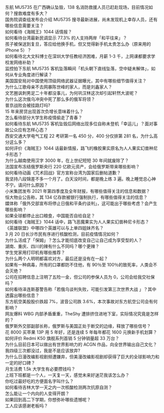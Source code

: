 东航 MU5735 在广西确认坠毁，138 名消防救援人员已赶赴现场，目前情况如何？搜救难度有多大？  
国务院调查组发布会介绍 MU5735 搜寻最新进展，尚未发现机上幸存人员，还有哪些信息需要关注？  
如何看待《海贼王》1044 话情报？  
如何看待台湾最新民调显示 77.3% 的人支持两岸「和平往来」？  
孩子被保送到复旦，答应给他换手机，但又觉得新手机太贵怎么办（原来用的 iPhone 5）？  
如何看待北大文科博士在深圳大学任教经济困难，月薪 1-3 千，上网课都要求学校发网络补助？  
监控拍下东航 MU5735 客机坠落瞬间「机头朝下直线坠落，空中疑未解体」，如何从专业角度进行解读？  
美国国安局对中国使用顶级网络武器证据曝光，其中有哪些细节值得关注？  
为什么江歌母亲不去网暴陈世峰的家人，而是刘鑫家人？  
文艺圈讽刺男足二十年都没事儿，为何巩汉林这次却引起轩然大波呢？  
为什么这次俄乌冲突中死了那么多的俄军将领？  
普京战败会被挂路灯吗?  
15 年来房贷出现首次负增长意味着什么？  
怎么看待部分大学生称疫情偷走了青春？  
如何看待东航 MU5735 客机坠毁后网络出现多位自称未登机「幸运儿」？面对事故公众应有怎样心态？  
西安交通大学电气工程 22 考研第一名 450 分，400 分仅排第 281 名，为什么高分这么多？  
如何评价《海贼王》1044 话最新情报，路飞的橡胶果实原名为人人果实幻兽种尼卡形态？  
为什么越南使用汉字 3000 年，在上世纪短短 30 年间就废除了？  
法国宣布冻结俄罗斯央行 220 亿欧元资产，会给俄罗斯带来哪些影响？  
如何看待动画《咒术回战》官方宣称台湾为国家后删帖道歉？  
我坚持八段锦差不多一个月了。白天没时间，都是晚上练 3 遍。晚上睡觉总心神不宁。请问什么原因？  
小米集团发布 2021 年第四季度及全年财报，有哪些值得关注的信息和数据？  
恒大物业公告称，其 134 亿存款被银行强制执行，有哪些值得关注的信息？  
媒体称「俄外交部宣布将停止日俄和平条约谈判」，这可能出于哪些考虑？会产生哪些影响？  
如果全球都停止出口粮食，中国能否自给自足？  
如何看待《海贼王》1044 话中，路飞恶魔果实为人人果实幻兽种尼卡形态？  
《英雄联盟》中哪四个英雄可以与上单四姐妹齐名？  
3 月 20 日长沙市民有序进行核酸检测，目前疫情情况如何？  
为什么活成了「保姆」？怎么才能彻底改变自己让自己成为享受型的人？  
湖南、重庆、四川的辣有什么不同吗？哪个更辣？  
学生党家用打印机有哪些推荐？  
为什么两个人明明都喜欢对方，最后还是没有在一起？  
如果有一种病毒，所有的口罩都防不住他，有 90％至 100％的致死率，人类会不会灭绝？  
公司在招聘信息上注明了五险一金，但公司的参保人员为 0，公司会给我交社保吗？  
如何看待泽连斯基警告称「若俄乌谈判失败，可能引发第三次世界大战 」？其中透露出哪些信息？  
东方航空美股股价跌超 7%，波音公司跌 3.6%，本次事故对东方航空公司会有何影响？  
网友爆料 WBG 内部矛盾重重，TheShy 遭排挤住进地下室，实际情况究竟是怎样的？  
俄罗斯外交部副部长称，俄罗斯与美国正处于断交的边缘，释放了哪些信号？  
花 8000 买苹果 13P 用 5 年好，还是连续 5 年每年都花 1600 元换新手机划算？  
如何评价 Redmi K50 旗舰系列首销 5 分钟销量超 33 万台？  
为什么目前日本可以做出有世界影响力的 ACGN 作品，向全世界输出自己文化？  
我四级三次都没过，我是不是应该放弃?  
为什么日漫改编影视剧频遭嫌弃，但美漫改编影视剧却获得了巨大的全球影响力和一定的好口碑？  
月生活费 1.5k 大学生有必要攒钱吗？  
上班下班都是一个人，一天复一天，感觉未来好迷茫我该怎么办？  
你吃过最好吃的方便面名字叫什么？  
如何看待吉林大学一天之内一次核酸检测两次抗原自测？  
怎么能让一个内向的人变得开朗？  
如果回到高二下学期，你想弥补哪些遗憾呢？  
工人应该感谢老板吗？  
